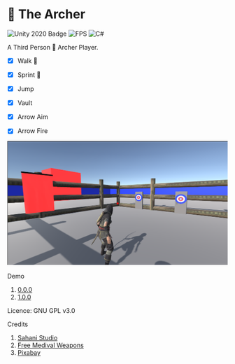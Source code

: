 # 🏹 The Archer 

![Unity 2020 Badge](https://img.shields.io/badge/Unity-2020-blue)
![FPS](https://img.shields.io/badge/FPS-for%20Unity-blue)
![C#](https://img.shields.io/badge/C-%23-lightgrey)

A Third Person  🏹 Archer Player.
- [x] Walk  🚶

- [x] Sprint 🏃

- [x] Jump 

- [x] Vault 

- [x] Arrow Aim


- [x] Arrow Fire

 
![Screenshot](Screenshot/screenshot.png)

Demo 
1. [0.0.0](https://www.youtube.com/watch?v=gOJpop5aXuE)
2. [1.0.0](https://youtu.be/6TQrFWH5gvc) 

 Licence: GNU GPL v3.0

Credits 
1. [Sahani Studio]()
2. [Free Medival Weapons]()
3. [Pixabay]()
